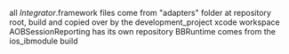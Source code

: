 all *Integrator*.framework files come from "adapters" folder at repository root, build and copied over by the development_project xcode workspace
AOBSessionReporting has its own repository
BBRuntime comes from the ios_ibmodule build
